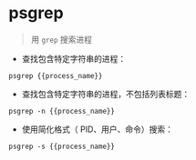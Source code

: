 # psgrep

> 用 `grep` 搜索进程

- 查找包含特定字符串的进程：

`psgrep {{process_name}}`

- 查找包含特定字符串的进程，不包括列表标题：

`psgrep -n {{process_name}}`

- 使用简化格式（ PID、用户、命令）搜索：

`psgrep -s {{process_name}}`

[#]: contributors: ([玉叶]，[王兴宇，Linux 中國]，[Datura stramonium L.])